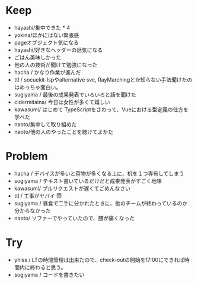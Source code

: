 # Keep

- hayashi/集中できた * 4
- yokina/ほかにはない緊張感
- pageオブジェクト気になる
- hayashi/好きなヘッダーの話気になる
- ごはん美味しかった
- 他の人の技術が聞けて勉強になった
- hacha / かなり作業が進んだ 
- ttl / socuekit-lspやalternative svc, RayMarchingとか知らない手法聞けたのはめっちゃ面白い。
- sugiyama / 最後の成果発表でいろいろと話を聞けた
- cidermitaina/ 今日は女性が多くて嬉しい
- kawasumi/ はじめて TypeScriptをさわって、Vueにおける型定義の仕方を学べた
- naoto/集中して取り組めた
- naoto/他の人のやったことを聴けてよかた

# Problem

- hacha / デバイスが多いと荷物が多くなる上に、机を１つ専有してしまう
- sugiyama / テキスト書いているだけだと成果発表がすごく地味
- kawasumi/ プルリクエストが遅くてごめんなさい
- ttl / 工事がヤバイ :innocent: 
- sugiyama / 昼食で二手に分かれたときに、他のチームが終わっているのか分からなかった
- naoto/ ソファーでやっていたので、腰が痛くなった

# Try

- yhiss / LTの時間管理は出来たので、check-outの開始を17:00にできれば時間内に終わると思う。
- sugiyama / コードを書きたい
